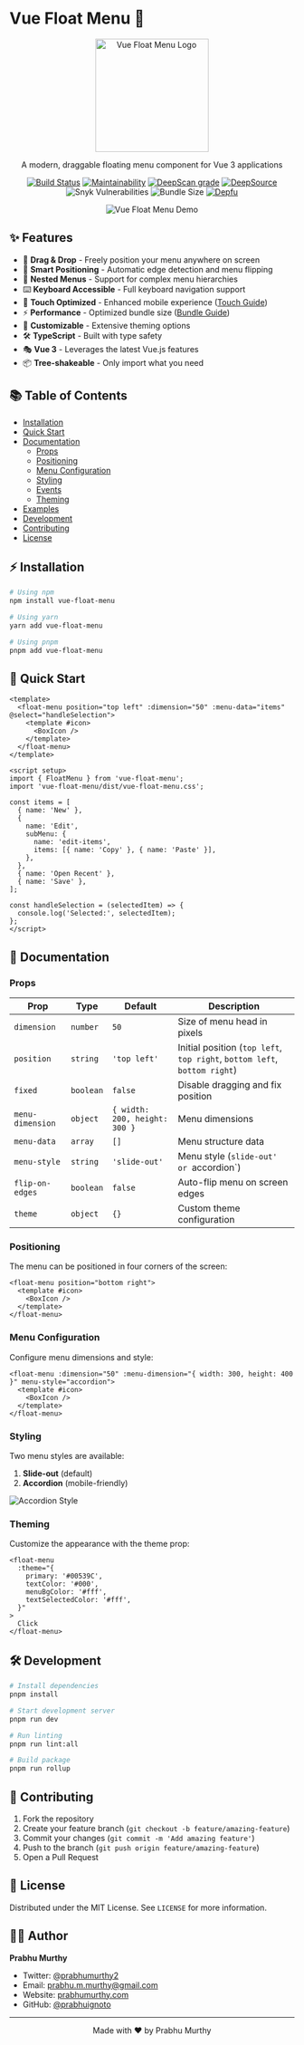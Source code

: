 # Vue Float Menu 🎯

<div align="center">
  <img src="./readme-assets/social-media-logo-small.png" alt="Vue Float Menu Logo" width="200">
  
  <p>A modern, draggable floating menu component for Vue 3 applications</p>

[![Build Status](https://dev.azure.com/prabhummurthy/float-menu/_apis/build/status/prabhuignoto.vue-float-menu?branchName=master)](https://dev.azure.com/prabhummurthy/float-menu/_build/latest?definitionId=9&branchName=master)
[![Maintainability](https://api.codeclimate.com/v1/badges/a591487451582a389126/maintainability)](https://codeclimate.com/github/prabhuignoto/float-menu/maintainability)
[![DeepScan grade](https://deepscan.io/api/teams/10074/projects/13372/branches/223016/badge/grade.svg)](https://deepscan.io/dashboard#view=project&tid=10074&pid=13372&bid=223016)
[![DeepSource](https://deepsource.io/gh/prabhuignoto/vue-float-menu.svg/?label=active+issues)](https://deepsource.io/gh/prabhuignoto/vue-float-menu/?ref=repository-badge)
![Snyk Vulnerabilities](https://img.shields.io/snyk/vulnerabilities/github/prabhuignoto/float-menu)
![Bundle Size](https://badgen.net/bundlephobia/minzip/vue-float-menu)
[![Depfu](https://badges.depfu.com/badges/3597df88718d346a7b41f08e31fe1331/overview.svg)](https://depfu.com/github/prabhuignoto/float-menu?project_id=15010)

</div>

<div align="center">
  <img src="./readme-assets/demo.gif" alt="Vue Float Menu Demo">
</div>

## ✨ Features

- 🎯 **Drag & Drop** - Freely position your menu anywhere on screen
- 🧠 **Smart Positioning** - Automatic edge detection and menu flipping
- 🌳 **Nested Menus** - Support for complex menu hierarchies
- ⌨️ **Keyboard Accessible** - Full keyboard navigation support
- 📱 **Touch Optimized** - Enhanced mobile experience ([Touch Guide](./TOUCH_FEATURES.md))
- ⚡ **Performance** - Optimized bundle size ([Bundle Guide](./BUNDLE_OPTIMIZATION.md))
- 🎨 **Customizable** - Extensive theming options
- 🛠 **TypeScript** - Built with type safety
- 🎭 **Vue 3** - Leverages the latest Vue.js features
- 📦 **Tree-shakeable** - Only import what you need

## 📚 Table of Contents

- [Installation](#-installation)
- [Quick Start](#-quick-start)
- [Documentation](#-documentation)
  - [Props](#props)
  - [Positioning](#positioning)
  - [Menu Configuration](#menu-configuration)
  - [Styling](#styling)
  - [Events](#events)
  - [Theming](#theming)
- [Examples](#-examples)
- [Development](#-development)
- [Contributing](#-contributing)
- [License](#-license)

## ⚡ Installation

```bash
# Using npm
npm install vue-float-menu

# Using yarn
yarn add vue-float-menu

# Using pnpm
pnpm add vue-float-menu
```

## 🚀 Quick Start

```vue
<template>
  <float-menu position="top left" :dimension="50" :menu-data="items" @select="handleSelection">
    <template #icon>
      <BoxIcon />
    </template>
  </float-menu>
</template>

<script setup>
import { FloatMenu } from 'vue-float-menu';
import 'vue-float-menu/dist/vue-float-menu.css';

const items = [
  { name: 'New' },
  {
    name: 'Edit',
    subMenu: {
      name: 'edit-items',
      items: [{ name: 'Copy' }, { name: 'Paste' }],
    },
  },
  { name: 'Open Recent' },
  { name: 'Save' },
];

const handleSelection = (selectedItem) => {
  console.log('Selected:', selectedItem);
};
</script>
```

## 📖 Documentation

### Props

| Prop             | Type      | Default                       | Description                                                               |
| ---------------- | --------- | ----------------------------- | ------------------------------------------------------------------------- |
| `dimension`      | `number`  | `50`                          | Size of menu head in pixels                                               |
| `position`       | `string`  | `'top left'`                  | Initial position (`top left`, `top right`, `bottom left`, `bottom right`) |
| `fixed`          | `boolean` | `false`                       | Disable dragging and fix position                                         |
| `menu-dimension` | `object`  | `{ width: 200, height: 300 }` | Menu dimensions                                                           |
| `menu-data`      | `array`   | `[]`                          | Menu structure data                                                       |
| `menu-style`     | `string`  | `'slide-out'`                 | Menu style (`slide-out' or `accordion`)                                   |
| `flip-on-edges`  | `boolean` | `false`                       | Auto-flip menu on screen edges                                            |
| `theme`          | `object`  | `{}`                          | Custom theme configuration                                                |

### Positioning

The menu can be positioned in four corners of the screen:

```vue
<float-menu position="bottom right">
  <template #icon>
    <BoxIcon />
  </template>
</float-menu>
```

### Menu Configuration

Configure menu dimensions and style:

```vue
<float-menu :dimension="50" :menu-dimension="{ width: 300, height: 400 }" menu-style="accordion">
  <template #icon>
    <BoxIcon />
  </template>
</float-menu>
```

### Styling

Two menu styles are available:

1. **Slide-out** (default)
2. **Accordion** (mobile-friendly)

![Accordion Style](./readme-assets/accordion.png)

### Theming

Customize the appearance with the theme prop:

```vue
<float-menu
  :theme="{
    primary: '#00539C',
    textColor: '#000',
    menuBgColor: '#fff',
    textSelectedColor: '#fff',
  }"
>
  Click
</float-menu>
```

## 🛠 Development

```bash
# Install dependencies
pnpm install

# Start development server
pnpm run dev

# Run linting
pnpm run lint:all

# Build package
pnpm run rollup
```

## 🤝 Contributing

1. Fork the repository
2. Create your feature branch (`git checkout -b feature/amazing-feature`)
3. Commit your changes (`git commit -m 'Add amazing feature'`)
4. Push to the branch (`git push origin feature/amazing-feature`)
5. Open a Pull Request

## 📝 License

Distributed under the MIT License. See `LICENSE` for more information.

## 👨‍💻 Author

**Prabhu Murthy**

- Twitter: [@prabhumurthy2](https://twitter.com/prabhumurthy2)
- Email: prabhu.m.murthy@gmail.com
- Website: [prabhumurthy.com](https://www.prabhumurthy.com)
- GitHub: [@prabhuignoto](https://github.com/prabhuignoto)

---

<div align="center">
  Made with ❤️ by Prabhu Murthy
</div>

